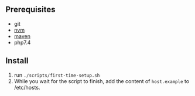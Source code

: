 ## Prerequisites

- git
- [nvm](https://github.com/nvm-sh/nvm)
- [maven](https://maven.apache.org/)
- php7.4

## Install

1. run `./scripts/first-time-setup.sh`
2. While you wait for the script to finish, add the content of `host.example` to /etc/hosts. 
